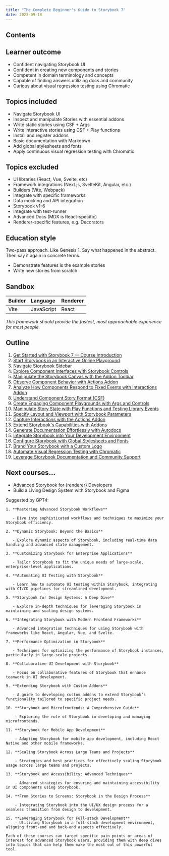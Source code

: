 ```yaml
---
title: "The Complete Beginner's Guide to Storybook 7"
date: 2023-09-18
---
```


## Contents

## Learner outcome

- Confident navigating Storybook UI
- Confident in creating new components and stories
- Competent in domain terminology and concepts
- Capable of finding answers utilizing docs and community
- Curious about visual regression testing using Chromatic

## Topics included

- Navigate Storybook UI
- Inspect and manipulate Stories with essential addons
- Write static stories using CSF + Args
- Write interactive stories using CSF + Play functions
- Install and register addons
- Basic documentation with Markdown
- Add global stylesheets and fonts
- Apply continuous visual regression testing with Chromatic

## Topics excluded

- UI libraries (React, Vue, Svelte, etc)
- Framework integrations (Next.js, SvelteKit, Angular, etc.)
- Builders (Vite, Webpack)
- Integrate with specific frameworks
- Data mocking and API integration
- Storybook v1-6
- Integrate with test-runner
- Advanced Docs (MDX is React-specific)
- Renderer-specific features, e.g. Decorators

## Education style

Two-pass approach. Like Genesis 1. Say what happened in the abstract. Then say it again in concrete terms.

- Demonstrate features is the example stories
- Write new stories from scratch

## Sandbox

| Builder | Language   | Renderer |
| :------ | :--------- | :------- |
| Vite    | JavaScript | React    |

_This framework should provide the fastest, most approachable experience for most people._

## Outline

1. [Get Started with Storybook 7 — Course Introduction](./01-get-started-with-storybook-7-course-introduction)
1. [Start Storybook in an Interactive Online Playground](./02-start-storybook-in-an-interactive-online-playground)
1. [Navigate Storybook Sidebar](./03-navigate-storybook-sidebar)
1. [Explore Component Interfaces with Storybook Controls](./05-explore-component-interfaces-with-storybook-controls)
1. [Manipulate the Storybook Canvas with the Addon Toolbar](./04-manipulate-the-storybook-canvas-with-the-addon-toolbar)
1. [Observe Component Behavior with Actions Addon](./06-observe-component-behavior-with-the-actions-addon)
1. [Analyze How Components Respond to Fixed Events with Interactions Addon](./07-analyze-how-components-respond-to-fixed-events-with-interactions-addon)
1. [Understand Component Story Format (CSF)](./08-understand-component-story-format-csf)
1. [Create Engaging Component Playgrounds with Args and Controls](./09-create-engaging-component-playgrounds-with-args-and-controls)
1. [Manipulate Story State with Play Functions and Testing Library Events](./10-manipulate-story-state-with-play-functions-and-testing-library)
1. [Specify Layout and Viewport with Storybook Parameters](./11-specify-layout-and-viewport-with-storybook-parameters)
1. [Capture Interactions with the Actions Addon](./12-capture-interactions-with-the-actions-addon)
1. [Extend Storybook's Capabilities with Addons](./13-extend-storybooks-capabilities-with-addons)
1. [Generate Documentation Effortlessly with Autodocs](./14-generate-documentation-effortlessly-with-autodocs)
1. [Integrate Storybook into Your Development Environment](./15-integrate-storybook-into-your-development-environment)
1. [Configure Storybook with Global Stylesheets and Fonts](./16-configure-storybook-with-global-stylesheets-and-fonts)
1. [Brand Your Storybook with a Custom Logo](./17-brand-your-storybook-with-a-custom-logo)
1. [Automate Visual Regression Testing with Chromatic](./18-automate-visual-regressions-testing-with-chromatic)
1. [Leverage Storybook Documentation and Community Support](./19-leverage-storybook-documentation-and-community-support)

## Next courses…

- Advanced Storybook for {renderer} Developers
- Build a Living Design System with Storybook and Figma

Suggested by GPT4:

```
1. **Mastering Advanced Storybook Workflows**

   - Dive into sophisticated workflows and techniques to maximize your Storybook efficiency.

2. **Dynamic Storybook: Beyond the Basics**

   - Explore dynamic aspects of Storybook, including real-time data handling and advanced state management.

3. **Customizing Storybook for Enterprise Applications**

   - Tailor Storybook to fit the unique needs of large-scale, enterprise-level applications.

4. **Automating UI Testing with Storybook**

   - Learn how to automate UI testing within Storybook, integrating with CI/CD pipelines for streamlined development.

5. **Storybook for Design Systems: A Deep Dive**

   - Explore in-depth techniques for leveraging Storybook in maintaining and scaling design systems.

6. **Integrating Storybook with Modern Frontend Frameworks**

   - Advanced integration techniques for using Storybook with frameworks like React, Angular, Vue, and Svelte.

7. **Performance Optimization in Storybook**

   - Techniques for optimizing the performance of Storybook instances, particularly in large-scale projects.

8. **Collaborative UI Development with Storybook**

   - Focus on collaborative features of Storybook that enhance teamwork in UI development.

9. **Extending Storybook with Custom Addons**

   - A guide to developing custom addons to extend Storybook’s functionality tailored to specific project needs.

10. **Storybook and Microfrontends: A Comprehensive Guide**

    - Exploring the role of Storybook in developing and managing microfrontends.

11. **Storybook for Mobile App Development**

    - Adapting Storybook for mobile app development, including React Native and other mobile frameworks.

12. **Scaling Storybook Across Large Teams and Projects**

    - Strategies and best practices for effectively scaling Storybook usage across large teams and projects.

13. **Storybook and Accessibility: Advanced Techniques**

    - Advanced strategies for ensuring and maintaining accessibility in UI components using Storybook.

14. **From Stories to Screens: Storybook in the Design Process**

    - Integrating Storybook into the UI/UX design process for a seamless transition from design to development.

15. **Leveraging Storybook for Full-stack Development**
    - Utilizing Storybook in a full-stack development environment, aligning front-end and back-end aspects effectively.

Each of these courses can target specific pain points or areas of interest for advanced Storybook users, providing them with deep dives into topics that can help them make the most out of this powerful tool.
```
